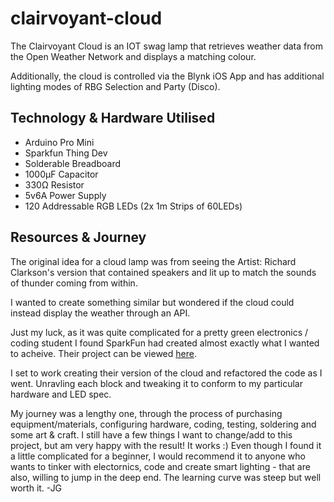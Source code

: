 # clairvoyant-cloud  

The Clairvoyant Cloud is an IOT swag lamp that retrieves weather data from the Open Weather Network and displays a matching colour.

Additionally, the cloud is controlled via the Blynk iOS App and has additional lighting modes of RBG Selection and Party (Disco).

## Technology & Hardware Utilised

- Arduino Pro Mini
- Sparkfun Thing Dev
- Solderable Breadboard 
- 1000μF Capacitor
- 330Ω Resistor
- 5v6A Power Supply
- 120 Addressable RGB LEDs (2x 1m Strips of 60LEDs)

## Resources & Journey

The original idea for a cloud lamp was from seeing the Artist: Richard Clarkson's version that contained speakers and lit up to match the sounds of thunder coming from within. 

I wanted to create something similar but wondered if the cloud could instead display the weather through an API. 

Just my luck, as it was quite complicated for a pretty green electronics / coding student I found SparkFun had created almost exactly what I wanted to acheive. Their project can be viewed [here](https://learn.sparkfun.com/tutorials/led-cloud-connected-cloud).

I set to work creating their version of the cloud and refactored the code as I went. Unravling each block and tweaking it to conform to my particular hardware and LED spec. 

My journey was a lengthy one, through the process of purchasing equipment/materials, configuring hardware, coding, testing, soldering and some art & craft.
I still have a few things I want to change/add to this project, but am very happy with the result! It works :)
Even though I found it a little complicated for a beginner, I would recommend it to anyone who wants to tinker with electornics, code and create smart lighting - that are also, willing to jump in the deep end. The learning curve was steep but well worth it.  -JG
